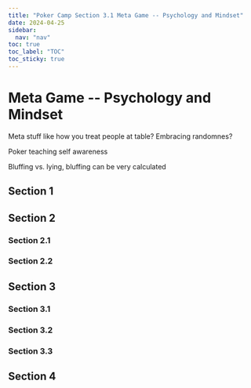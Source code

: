 ```yaml
---
title: "Poker Camp Section 3.1 Meta Game -- Psychology and Mindset"
date: 2024-04-25
sidebar:
  nav: "nav"
toc: true
toc_label: "TOC"
toc_sticky: true
---
```


# Meta Game -- Psychology and Mindset
Meta stuff like how you treat people at table? Embracing randomnes?

Poker teaching self awareness

Bluffing vs. lying, bluffing can be very calculated

## Section 1

## Section 2
### Section 2.1
### Section 2.2


## Section 3
### Section 3.1
### Section 3.2
### Section 3.3

## Section 4

